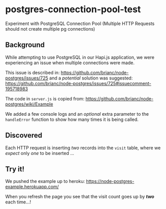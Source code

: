 # postgres-connection-pool-test

Experiment with PostgreSQL Connection Pool (Multiple HTTP Requests should not create multiple pg connections)

## Background

While attempting to use PostgreSQL in our Hapi.js application,
we were experiencing an issue when multiple connections were made.

This issue is described in: https://github.com/brianc/node-postgres/issues/725
and a *potential* solution was suggested:
https://github.com/brianc/node-postgres/issues/725#issuecomment-195718983

The code in `server.js` is copied from:
https://github.com/brianc/node-postgres/wiki/Example

We added a few console logs and an *optional* extra parameter to
the `handleError` function to show how many times it is being called.

## Discovered

Each HTTP request is inserting *two* records into the `visit` table,
where we *expect* only *one* to be inserted ...

## Try it!

We pushed the example up to heroku:
https://node-postgres-example.herokuapp.com/

When you refresh the page you see that the visit count goes up by ***two***
each time...!
